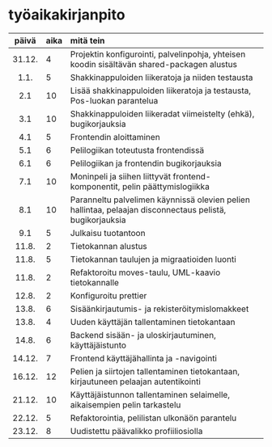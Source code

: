 # työaikakirjanpito

| päivä | aika | mitä tein  |
| :----:|:-----| :-----|
| 31.12.| 4    | Projektin konfigurointi, palvelinpohja, yhteisen koodin sisältävän shared-packagen alustus |
| 1.1.  | 5    | Shakkinappuloiden liikeratoja ja niiden testausta |
| 2.1   | 10   | Lisää shakkinappuloiden liikeratoja ja testausta, Pos-luokan parantelua |
| 3.1   | 10   | Shakkinappuloiden liikeradat viimeistelty (ehkä), bugikorjauksia |
| 4.1   | 5    | Frontendin aloittaminen |
| 5.1   | 6    | Pelilogiikan toteutusta frontendissä |
| 6.1   | 6    | Pelilogiikan ja frontendin bugikorjauksia |
| 7.1   | 10   | Moninpeli ja siihen liittyvät frontend-komponentit, pelin päättymislogiikka |
| 8.1   | 10   | Paranneltu palvelimen käynnissä olevien pelien hallintaa, pelaajan disconnectaus pelistä, bugikorjauksia |
| 9.1   | 5    | Julkaisu tuotantoon |
| 11.8. | 2    | Tietokannan alustus |
| 11.8. | 5    | Tietokannan taulujen ja migraatioiden luonti |
| 11.8. | 2    | Refaktoroitu moves-taulu, UML-kaavio tietokannalle |
| 12.8. | 2    | Konfiguroitu prettier |
| 13.8. | 6    | Sisäänkirjautumis- ja rekisteröitymislomakkeet |
| 13.8. | 4    | Uuden käyttäjän tallentaminen tietokantaan |
| 14.8. | 6    | Backend sisään- ja uloskirjautuminen, käyttäjäistunto |
| 14.12.| 7    | Frontend käyttäjähallinta ja -navigointi |
| 16.12.| 12   | Pelien ja siirtojen tallentaminen tietokantaan, kirjautuneen pelaajan autentikointi |
| 21.12.| 10   | Käyttäjäistunnon tallentaminen selaimelle, aikaisempien pelin tarkastelu |
| 22.12.| 5    | Refaktorointia, pelilistan ulkonäön parantelu |
| 23.12.| 8    | Uudistettu päävalikko profiiliosiolla |
